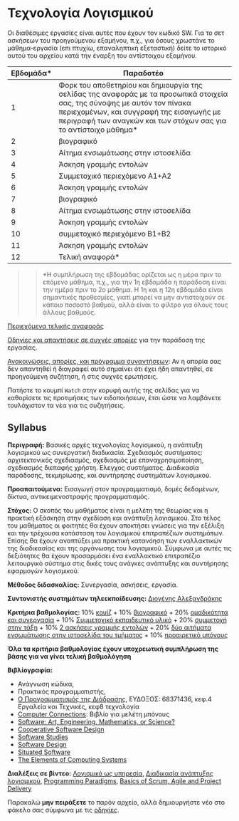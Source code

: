 # Τεχνολογία Λογισμικού 

Οι διαθέσιμες εργασίες είναι αυτές που έχουν τον κωδικό SW. Για το σετ ασκήσεων του προηγούμενου εξαμήνου, π.χ., για όσους χρωστάνε το μάθημα-εργασία (επι πτυχίω, επαναληπτική εξεταστική) δείτε το ιστορικό αυτού του αρχείου κατά την έναρξη του αντίστοιχου εξαμήνου.

| Εβδομάδα* | Παραδοτέο |
| --- | --- |
| 1 | Φορκ του αποθετηρίου και δημιουργία της σελίδας της αναφοράς με τα προσωπικά στοιχεία σας, της σύνοψης με αυτόν τον πίνακα περιεχομένων, και συγγραφή της εισαγωγής με περιγραφή των αναγκών και των στόχων σας για το αντίστοιχο μάθημα* |
| 2 | βιογραφικό |
| 3 | Αίτημα ενσωμάτωσης στην ιστοσελίδα |
| 4 | Άσκηση γραμμής εντολών |
| 5 | Συμμετοχικό περιεχόμενο A1+A2 |
| 6 | Άσκηση γραμμής εντολών |
| 7 | βιογραφικό |
| 8 | Αίτημα ενσωμάτωσης στην ιστοσελίδα |
| 9 | Άσκηση γραμμής εντολών |
| 10 | συμμετοχικό περιεχόμενο B1+B2 |
| 11 | Άσκηση γραμμής εντολών |
| 12 | Τελική αναφορά* |

>> *Η συμπλήρωση της εβδομάδας ορίζεται ως η μέρα πριν το επόμενο μάθημα, π.χ., για την 1η εβδομάδα η παράδοση είναι την ημέρα πριν το 2ο μάθημα. Η 1η και η 12η εβδομάδα είναι σημαντικές προθεσμίες, γιατί μπορεί να μην αντιστοιχούν σε κάποιο ποσοστό βαθμού, αλλά είναι το φίλτρο για όλους τους άλλους βαθμούς.

[Περιεχόμενα τελικής αναφοράς](https://courses-ionio.github.io/help/deliverables/)

[Οδηγίες και απαντήσεις σε συχνές απορίες](https://courses-ionio.github.io/help/) για την παράδοση της εργασίας.

[Ανακοινώσεις, απορίες, και πρόγραμμα συναντήσεων](https://github.com/courses-ionio/sw/discussions): Αν η απορία σας δεν απαντηθεί ή διαγραφεί αυτό σημαίνει ότι έχει ήδη απαντηθεί, σε προηγούμενη συζήτηση, ή στις συχνές ερωτήσεις.

Πατήστε το κουμπί `Watch` στην κορυφή αυτής της σελίδας για να καθορίσετε τις προτιμήσεις των ειδοποιήσεων, έτσι ώστε να λαμβάνετε τουλάχιστον τα νέα για τις συζητήσεις.

## Syllabus

**Περιγραφή:** Βασικές αρχές τεχνολογίας λογισμικού, η ανάπτυξη λογισμικού ως συνεργατική διαδικασία. Σχεδιασμός συστήματος: αρχιτεκτονικός σχεδιασμός, σχεδιασμός με επαναχρησιμοποίηση, σχεδιασμός διεπαφής χρήστη. Eλεγχος συστήματος. Διαδικασία παράδοσης, τεκμηρίωσης, και συντήρησης συστημάτων λογισμικού.

**Προαπαιτούμενα:** Εισαγωγή στον προγραμματισμό, δομές δεδομένων, δίκτυα, αντικειμενοστραφής προγραμματισμός.

**Στόχος:** Ο σκοπός του μαθήματος είναι η μελέτη της θεωρίας και η πρακτική εξάσκηση στην σχεδίαση και ανάπτυξη λογισμικού. Στο τέλος του μαθήματος οι φοιτητές θα έχουν αποκτήσει γνώσεις για την εξέλιξη και την τρέχουσα κατάσταση του λογισμικού επιτραπέζιων συστημάτων. Επίσης θα έχουν αναπτύξει μια πρακτική κατανόηση των εναλλακτικών της διαδικασίας και της οργάνωσης του λογισμικού. Σύμφωνα με αυτές τις δεξιότητες θα έχουν προσαρμόσει ένα εναλλακτικό επιτραπέζιο λειτουργικό σύστημα στις δικές τους ανάγκες ανάπτυξης και συντήρησης εφαρμογών λογισμικού.

**Μέθοδος διδασκαλίας:** Συνεργασία, ασκήσεις, εργασία.

**Συντονιστής συστημάτων τηλεεκπαίδευσης:** [Διογένης Αλεξανδράκης](https://github.com/diogenisAl)

**Κριτήρια βαθμολογίας:** 10% [κουίζ](https://courses-ionio.github.io/projects/quiz/) + 10% [βιογραφικό](https://courses-ionio.github.io/projects/cv/) + 20% [ομαδικότητα και συνεργασία](https://courses-ionio.github.io/projects/teamwork/) + 10% [Συμμετοχικό εκπαιδευτικό υλικό](https://courses-ionio.github.io/projects/social/) + 20% [συμμετοχή στην τάξη](https://courses-ionio.github.io/projects/classroom/) + 10% [2 ασκήσεις γραμμής εντολών](https://courses-ionio.github.io/projects/dokey/) + 20% [δύο αιτήματα ενσωμάτωσης στην ιστοσελίδα του τμήματος](https://github.com/ioniodi/sitegr/) + 10% [προαιρετικό μπόνους](https://courses-ionio.github.io/projects/bonus/)

**Όλα τα κριτήρια βαθμολογίας έχουν υποχρεωτική συμπλήρωση της βάσης για να γίνει τελική βαθμολόγηση**

**Βιβλίογραφία:** 
* Ανάγνωση κώδικα, 
* Πρακτικός προγραμματιστής, 
* [Ο Προγραμματισμός της Διάδρασης](https://pibook.epidro.me), ΕΥΔΟΞΟΣ: 68371436, κεφ.4 Εργαλεία και Τεχνικές, κεφ8 τεχνολογία
* [Computer Connections](https://computerhistory.org/blogs/computer-history-museum-license-agreement-for-the-kildall-manuscript/): Βιβλίο για μελέτη μπόνους
* [Software: Art, Engineering, Mathematics, or Science?](http://worrydream.com/refs/Kay%20-%20Software%20-%20Art,%20Engineering,%20Mathematics,%20or%20Science%3F.html)
* [Cooperative Software Design](http://faculty.washington.edu/ajko/books/cooperative-software-development/)
* [Software Studies](http://lab.softwarestudies.com/2007/05/about-software-studies-ucsd.html)
* [Software Design](http://www.alexandercowan.com/software-design-class/)
* [Situated Software](http://www.shirky.com/writings/situated_software.html)
* [The Elements of Computing Systems](https://www.nand2tetris.org)

**Διαλέξεις σε βίντεο:** [Λογισμικό ως υπηρεσία](https://www.edx.org/course/engineering-software-service-uc-berkeleyx-cs169-1x#.VMN5yUesUuU), [Διαδικασία ανάπτυξης λογισμικού](https://www.udacity.com/course/ud805), [Programming Paradigms](https://www.udemy.com/cs-107-programming-paradigms/), [Basics of Scrum, Agile and Project Delivery](https://www.udemy.com/scrum-methodology/)


Παρακαλώ **μην πειράξετε** το παρόν αρχείο, αλλά δημιουργήστε νέο στο φάκελο σας σύμφωνα με τις [οδηγίες](https://courses-ionio.github.io/help/guide/).

